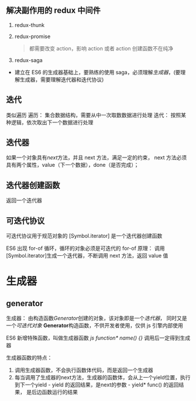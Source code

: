 ## 解决副作用的 redux 中间件

1. redux-thunk
2. redux-promise

   > 都需要改变 action，影响 action 或者 action 创建函数不在纯净

3. redux-saga

- 建立在 ES6 的生成器基础上，要熟练的使用 saga，必须理解*生成器*，(要理解生成器，需要理解迭代器和迭代协议)

## 迭代

类似遍历
遍历： 集合数据结构，需要从中一次取数数据进行处理
迭代： 按照某种逻辑，依次取出下一个数据进行处理

## 迭代器

如果一个对象具有*next*方法，并且 next 方法，满足一定的约束，
next 方法必须具有两个属性，value（下一个数据），done（是否完成）；

## 迭代器创建函数

返回一个迭代器

## 可迭代协议

可迭代协议用于规范对象的
[Symbol.iterator] 是一个迭代器创建函数

ES6 出现 for-of 循环，循环的对象必须是可迭代的
for-of 原理： 调用[Symbol.iterator]生成一个迭代器，不断调用 next 方法，返回 value 值

# 生成器

## generator

生成器： 由构造函数*Generator*创建的对象，该对象即是一个*迭代器*， 同时又是一个*可迭代对象*
**Generator**构造函数，不供开发者使用，仅供 js 引擎内部使用

ES6 新增特殊函数，叫做生成器函数
_js function\* name() {}_
调用后一定得到生成器

生成器函数的特点：
  1. 调用生成器函数，不会执行函数体代码，而是返回一个生成器
  2. 每当调用了生成器的next方法，生成器的函数体，会从上一个yield位置，执行到下一个yield
    - yield 的返回结果，是next的参数
    - yield* func() 的返回结果， 是后边函数运行的结果
